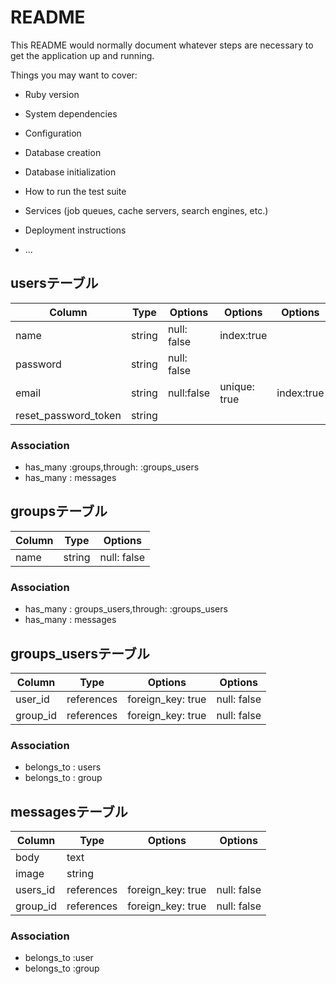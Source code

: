 # README

This README would normally document whatever steps are necessary to get the
application up and running.

Things you may want to cover:

* Ruby version

* System dependencies

* Configuration

* Database creation

* Database initialization

* How to run the test suite

* Services (job queues, cache servers, search engines, etc.)

* Deployment instructions

* ...

## usersテーブル

|Column|Type|Options|Options|Options|
|------|----|-------|-------|-------|
|name|string|null: false|index:true|
|password|string|null: false|
|email|string|null:false|unique: true|index:true|
|reset_password_token|string|

### Association
- has_many :groups,through: :groups_users
- has_many : messages



## groupsテーブル
|Column|Type|Options|
|------|----|-------|
|name|string|null: false|

### Association
- has_many : groups_users,through: :groups_users
- has_many : messages

## groups_usersテーブル

|Column|Type|Options|Options|
|------|----|-------|-------|
|user_id|references|foreign_key: true|null: false|
|group_id|references|foreign_key: true|null: false|

### Association
- belongs_to : users
- belongs_to : group


## messagesテーブル

|Column|Type|Options|Options|
|------|----|-------|-------|
|body|text|
|image|string|
|users_id|references|foreign_key: true|null: false|
|group_id|references|foreign_key: true|null: false|

### Association
- belongs_to :user
- belongs_to :group
